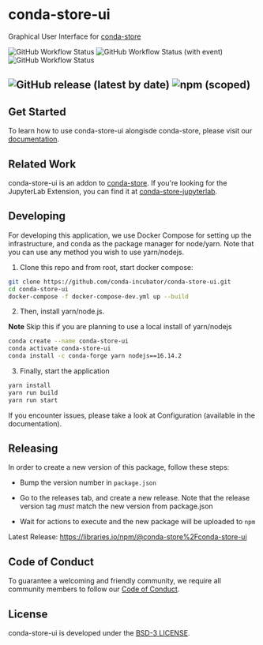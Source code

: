 # conda-store-ui
Graphical User Interface for [conda-store](https://github.com/conda-incubator/conda-store)

![GitHub Workflow Status](https://img.shields.io/github/actions/workflow/status/conda-incubator/conda-store-ui/build.yml?label=Build&logo=GitHub)
![GitHub Workflow Status (with event)](https://img.shields.io/github/actions/workflow/status/conda-incubator/conda-store-ui/deploy.yml?event=push&label=Deploy&logo=GitHub)
![GitHub Workflow Status](https://img.shields.io/github/actions/workflow/status/conda-incubator/conda-store-ui/pages.yml?label=Docs&logo=GitHub)

![GitHub release (latest by date)](https://img.shields.io/github/v/release/conda-incubator/conda-store-ui?logo=Github)
![npm (scoped)](https://img.shields.io/npm/v/@conda-store/conda-store-ui?label=release&logo=npm)
-------------------

## Get Started

To learn how to use conda-store-ui alongisde conda-store, please visit our [documentation](https://quansight.github.io/conda-store-ui/).

## Related Work

conda-store-ui is an addon to [conda-store](https://github.com/conda-incubator/conda-store). If you're looking for the JupyterLab Extension, you can find it at [conda-store-jupyterlab](https://github.com/conda-incubator/conda-store).

## Developing

For developing this application, we use Docker Compose for setting up the infrastructure, and conda as the package manager for node/yarn. Note
that you can use any method you wish to use yarn/nodejs.

1) Clone this repo and from root, start docker compose:

```bash
git clone https://github.com/conda-incubator/conda-store-ui.git
cd conda-store-ui
docker-compose -f docker-compose-dev.yml up --build
```

2) Then, install yarn/node.js.

**Note** Skip this if you are planning to use a local install of yarn/nodejs

```bash
conda create --name conda-store-ui
conda activate conda-store-ui
conda install -c conda-forge yarn nodejs==16.14.2
```

3) Finally, start the application

```bash
yarn install
yarn run build
yarn run start
```

If you encounter issues, please take a look at Configuration (available in the documentation).

## Releasing

In order to create a new version of this package, follow these steps:

* Bump the version number in `package.json`

* Go to the releases tab, and create a new release. Note that the release version tag _must_ match the new version from package.json

* Wait for actions to execute and the new package will be uploaded to `npm`

Latest Release: https://libraries.io/npm/@conda-store%2Fconda-store-ui

## Code of Conduct

To guarantee a welcoming and friendly community, we require all community members to follow our [Code of Conduct](https://github.com/conda-incubator/governance/blob/main/CODE_OF_CONDUCT.md).

## License

conda-store-ui is developed under the [BSD-3 LICENSE](./LICENSE).
